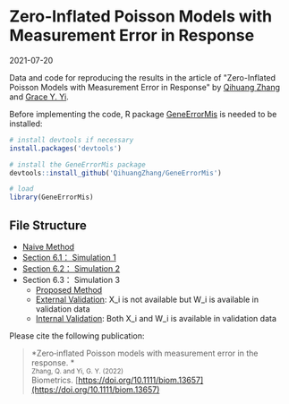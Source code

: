 # Zero-Inflated Poisson Models with Measurement Error in Response

2021-07-20

Data and code for reproducing the results in the article of "Zero-Inflated Poisson Models with Measurement Error in Response"
by [Qihuang Zhang](https://qihuangzhang.com) and [Grace Y. Yi](https://www.uwo.ca/stats/people/bios/Yi,%20Grace.html).






Before implementing the code, R package [GeneErrorMis](https://github.com/QihuangZhang/GeneErrorMis) is needed to be installed:

``` r
# install devtools if necessary
install.packages('devtools')

# install the GeneErrorMis package
devtools::install_github('QihuangZhang/GeneErrorMis')

# load
library(GeneErrorMis)
```


## File Structure
* [Naive Method](https://github.com/QihuangZhang/ZeroInf/blob/master/code/Simulation/Simulation0.R)
* [Section 6.1： Simulation 1](https://github.com/QihuangZhang/ZeroInf/blob/master/code/Simulation/Simulation1.R)
* [Section 6.2： Simulation 2](https://github.com/QihuangZhang/ZeroInf/blob/master/code//Simulation/Simulation2.R)
* Section 6.3： Simulation 3
  * [Proposed Method](https://github.com/QihuangZhang/ZeroInf/blob/master/code/Simulation/Simulation3.R)
  * [External Validation](https://github.com/QihuangZhang/ZeroInf/blob/master/code/Simulation/Simulation4.R): X_i is not available but W_i is available in validation data
  * [Internal Validation](https://github.com/QihuangZhang/ZeroInf/blob/master/code/Simulation/Simulation5.R): Both X_i and W_i is available in validation data


Please cite the following publication:

> *Zero‐inflated Poisson models with measurement error in the response. *<br />
> <small>Zhang, Q. and Yi, G. Y. (2022)<br /></small>
> Biometrics. [https://doi.org/10.1111/biom.13657](https://doi.org/10.1111/biom.13657) 